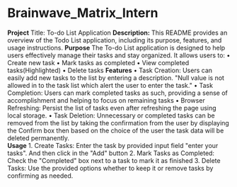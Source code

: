 # Brainwave_Matrix_Intern
**Project** Title: To-do List Application
**Description:**
This README provides an overview of the Todo List application, including its purpose, features, and usage instructions.
**Purpose**
The To-do List application is designed to help users effectively manage their tasks and stay organized. It allows users to:
	• Create new task
	• Mark tasks as completed
	• View completed tasks(Highlighted)
	• Delete tasks
**Features**
	• Task Creation: Users can easily add new tasks to the list by entering a description. "Null value is not allowed in to the task list which alert the user to enter 
    the task."
	• Task Completion: Users can mark completed tasks as such, providing a sense of accomplishment and helping to focus on remaining tasks
	• Browser Refreshing: Persist the list of tasks even after refreshing the page using local storage.
	• Task Deletion: Unnecessary or completed tasks can be removed from the list by taking the confirmation from the user by displaying the Confirm box then based on the choice of the user the task data will be deleted permanently.  
**Usage**
	1. Create Tasks: Enter the task by provided input field "enter your tasks". And then click in the "Add" button
	2. Mark Tasks as Completed: Check the "Completed" box next to a task to mark it as finished
  3. Delete Tasks: Use the provided options whether to keep it or remove tasks by confirming as needed.


